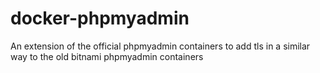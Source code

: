 # docker-phpmyadmin
An extension of the official phpmyadmin containers to add tls in a similar way to the old bitnami phpmyadmin containers
